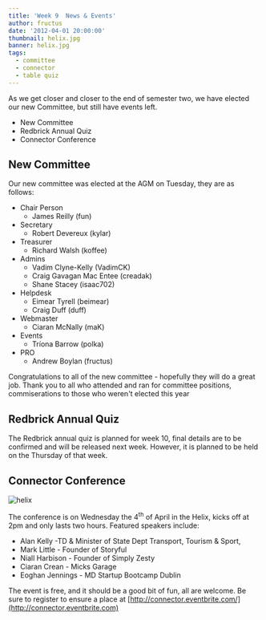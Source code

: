 ```yaml
---
title: 'Week 9  News & Events'
author: fructus
date: '2012-04-01 20:00:00'
thumbnail: helix.jpg
banner: helix.jpg
tags:
  - committee
  - connector
  - table quiz
---
```


As we get closer and closer to the end of semester two, we have elected our new Committee, but still have events left.

*   New Committee
*   Redbrick Annual Quiz
*   Connector Conference
<!-- more -->

## New Committee

Our new committee was elected at the AGM on Tuesday, they are as follows:

*   Chair Person
    *   James Reilly (fun)
*   Secretary
    *   Robert Devereux (kylar)
*   Treasurer
    *   Richard Walsh (koffee)
*   Admins
    *   Vadim Clyne-Kelly (VadimCK)
    *   Craig Gavagan Mac Entee (creadak)
    *   Shane Stacey (isaac702)
*   Helpdesk
    *   Eimear Tyrell (beimear)
    *   Craig Duff (duff)
*   Webmaster
    *   Ciaran McNally (maK)
*   Events
    *   Tríona Barrow (polka)
*   PRO
    *   Andrew Boylan (fructus)

Congratulations to all of the new committee - hopefully they will do a great job. Thank you to all who attended and ran for committee positions, commiserations to those who weren't elected this year

## Redbrick Annual Quiz

The Redbrick annual quiz is planned for week 10, final details are to be confirmed and will be released next week. However, it is planned to be held on the Thursday of that week.

## Connector Conference
![helix](helix.jpg)

The conference is on Wednesday the 4<sup>th</sup> of April in the Helix, kicks off at 2pm and only lasts two hours. Featured speakers include:

*   Alan Kelly -TD & Minister of State Dept Transport, Tourism & Sport,
*   Mark Little - Founder of Storyful
*   Niall Harbison - Founder of Simply Zesty
*   Ciaran Crean - Micks Garage
*   Eoghan Jennings - MD Startup Bootcamp Dublin

The event is free, and it should be a good bit of fun, all are welcome. Be sure to register to ensure a place at [http://connector.eventbrite.com/](http://connector.eventbrite.com)
